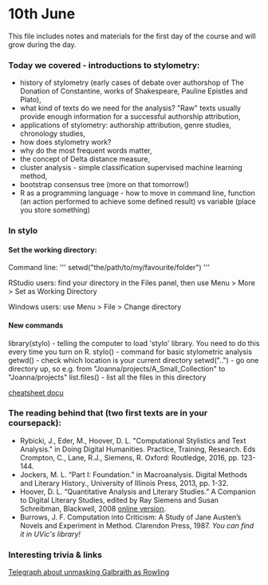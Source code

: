 # 10th June

This file includes notes and materials for the first day of the course and will grow during the day.

### Today we covered - introductions to stylometry:
* history of stylometry (early cases of debate over authorshop of The Donation of Constantine, works of Shakespeare, Pauline Epistles and Plato),
* what kind of texts do we need for the analysis? "Raw" texts usually provide enough information for a successful authorship attribution,
* applications of stylometry: authorship attribution, genre studies, chronology studies,
* how does stylometry work?
* why do the most frequent words matter,
* the concept of Delta distance measure,
* cluster analysis - simple classification supervised machine learning method,
* bootstrap consensus tree (more on that tomorrow!)
* R as a programming language - how to move in command line, function (an action performed to achieve some defined result) vs variable (place you store something)

### In stylo
#### Set the working directory:

Command line: 
'''
setwd("the/path/to/my/favourite/folder")
'''

RStudio users: find your directory in the Files panel, then use Menu > More > Set as Working Directory

Windows users: use Menu > File > Change directory

#### New commands
library(stylo) - telling the computer to load 'stylo' library. You need to do this every time you turn on R.
stylo() - command for basic stylometric analysis
getwd() - check which location is your current directory
setwd("..") - go one directory up, so e.g. from "Joanna/projects/A_Small_Collection" to "Joanna/projects"
list.files() - list all the files in this directory


[cheatsheet docu](https://github.com/JoannaBy/stylo_nutshell)


### The reading behind that (two first texts are in your coursepack):
* Rybicki, J., Eder, M., Hoover, D. L. "Computational Stylistics and Text Analysis." in Doing Digital Humanities. Practice, Training, Research. Eds Crompton, C., Lane, R.J., Siemens, R. Oxford: Routledge, 2016, pp. 123-144.
* Jockers, M. L. “Part I: Foundation.” in Macroanalysis. Digital Methods and Literary History., University of Illinois Press, 2013, pp. 1-32.
* Hoover, D. L. “Quantitative Analysis and Literary Studies.” A Companion to Digital Literary Studies, edited by Ray Siemens and Susan Schreibman, Blackwell, 2008 [online version](http://digitalhumanities.org:3030/companion/view?docId=blackwell/9781405148641/9781405148641.xml&chunk.id=ss1-6-9&toc.depth=1&toc.id=ss1-6-9&brand=9781405148641_brand). 
* Burrows, J. F. Computation into Criticism: A Study of Jane Austen’s Novels and Experiment in Method. Clarendon Press, 1987. *You can find it in UVic's library!*

### Interesting trivia & links
[Telegraph about unmasking Galbraith as Rowling](https://www.telegraph.co.uk/culture/books/10192275/JK-Rowling-unmasked-the-lawyer-the-wife-her-tweet-and-a-furious-author.html)

